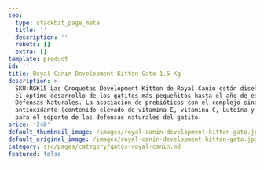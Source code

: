 ```yaml
---
seo:
  type: stackbit_page_meta
  title: ''
  description: ''
  robots: []
  extra: []
template: product
id: ''
title: Royal Canin Development Kitten Gato 1.5 Kg
description: >-
  SKU:RGK15 Las Croquetas Development Kitten de Royal Canin están diseñadas para
  el óptimo desarrollo de los gatitos más pequeñitos hasta el año de edad.
  Defensas Naturales. La asociación de prebióticos con el complejo sinérgico
  antioxidante (contenido elevado de vitamina E, vitamina C, Luteína y Taurina),
  para el soporte de las defensas naturales del gatito.
price: '340'
default_thumbnail_image: /images/royal-canin-development-kitten-gato.jpg
default_original_image: /images/royal-canin-development-kitten-gato.jpg
category: src/pages/category/gatos-royal-canin.md
featured: false
---
```

